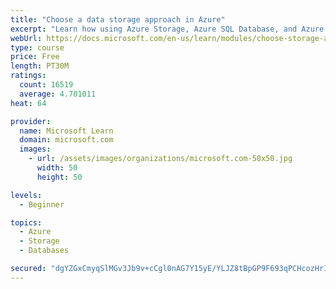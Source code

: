 ```yaml
---
title: "Choose a data storage approach in Azure"
excerpt: "Learn how using Azure Storage, Azure SQL Database, and Azure Cosmos DB - or a combination of them - for your business scenario is the best way to get the most performant solution."
webUrl: https://docs.microsoft.com/en-us/learn/modules/choose-storage-approach-in-azure/
type: course
price: Free
length: PT30M
ratings:
  count: 16519
  average: 4.701011
heat: 64

provider:
  name: Microsoft Learn
  domain: microsoft.com
  images:
    - url: /assets/images/organizations/microsoft.com-50x50.jpg
      width: 50
      height: 50

levels:
  - Beginner

topics:
  - Azure
  - Storage
  - Databases

secured: "dgYZGxCmyqSlMGv3Jb9v+cCgl0nAG7Y15yE/YLJZ8tBpGP9F693qPCHcozHrIZB3IHqI9lAM2x5vdB9zgdCE35eRd/3Q8zlhJkqyFr2YeAsYzMtDNmtB2SlLRfh68G+U1RoyvroiR0sr218ic51Hpvnt8I7DDSX0z8SlNtgNxLJFwDK07MyQaRifiTLKQj2JbyWbTmgBYGCpZM38Lr8CMZ9XjggPTqJM+W6zXDoGLwyD/HnNtZaebBAyDOsvKZfx2hNE84BSRINcjAeJGztEqDjqwRdOJ+u8vwosJXXYcv7UOZmJYV5lZQ1MHmSeOW/YYa2XHDWVxECKaDJ75mKtm8OTosP/9nEGjK49PCMbEZFq3VzAgMnGtcWBF0ItxtiN7an/j7NwwF9PDcnx9mmw90uAQCITRs+EY/bWIiO496GSwTPyr17+Suzu9RBigtGe;Iya4jWsL/rw+XAm0H7l5Eg=="
---
```


